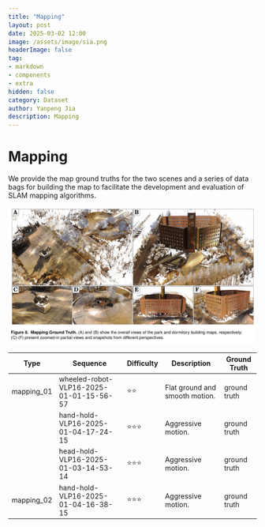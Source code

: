 ```yaml
---
title: "Mapping"
layout: post
date: 2025-03-02 12:00
image: /assets/image/sia.png
headerImage: false
tag:
- markdown
- components
- extra
hidden: false
category: Dataset
author: Yanpeng Jia
description: Mapping
---
```


# Mapping

We provide the map ground truths for the two scenes and a series of data bags for building the map to facilitate the development and evaluation of SLAM mapping algorithms.

![figure](../../assets/image/figure8.png)

| Type   | Sequence | Difficulty | Description | Ground Truth |
|------------|-------------|------------|-------------|-------------|
| mapping_01   | wheeled-robot-VLP16-2025-01-01-15-56-57      | ⭐⭐        | Flat ground and smooth motion. | ground truth |
|    | hand-hold-VLP16-2025-01-04-17-24-15       |  ⭐⭐⭐       | Aggressive motion. | ground truth |
|   | head-hold-VLP16-2025-01-03-14-53-14      |  ⭐⭐⭐       | Aggressive motion. | ground truth |
| mapping_02   | hand-hold-VLP16-2025-01-04-16-38-15     |  ⭐⭐⭐      | Aggressive motion. | ground truth |








